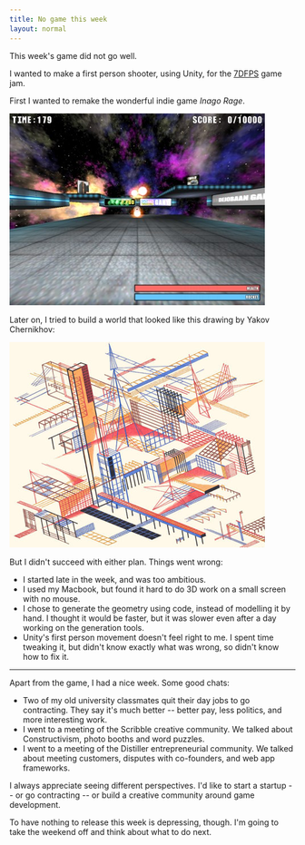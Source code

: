 ```yaml
---
title: No game this week
layout: normal
---
```


This week's game did not go well.

I wanted to make a first person shooter, using Unity, for the [7DFPS](http://7dfps.com/) game jam.

First I wanted to remake the wonderful indie game _Inago Rage_.

![Screenshot of Inago Rage](/journal/images/2013-08-17-inago-rage.jpg)

Later on, I tried to build a world that looked like this drawing by Yakov Chernikhov:

![One of Yakov Chernikhov's drawings, showing buildings made out of gridlines](/journal/images/2013-08-17-yakov-chernikhov-drawing.jpg)

But I didn't succeed with either plan. Things went wrong:

* I started late in the week, and was too ambitious.
* I used my Macbook, but found it hard to do 3D work on a small screen with no mouse.
* I chose to generate the geometry using code, instead of modelling it by hand. I thought it would be faster, but it was slower even after a day working on the generation tools.
* Unity's first person movement doesn't feel right to me. I spent time tweaking it, but didn't know exactly what was wrong, so didn't know how to fix it.

* * *

Apart from the game, I had a nice week. Some good chats:

* Two of my old university classmates quit their day jobs to go contracting. They say it's much better -- better pay, less politics, and more interesting work. 
* I went to a meeting of the Scribble creative community. We talked about Constructivism, photo booths and word puzzles.
* I went to a meeting of the Distiller entrepreneurial community. We talked about meeting customers, disputes with co-founders, and web app frameworks.

I always appreciate seeing different perspectives. I'd like to start a startup -- or go contracting -- or build a creative community around game development.

To have nothing to release this week is depressing, though. I'm going to take the weekend off and think about what to do next.
